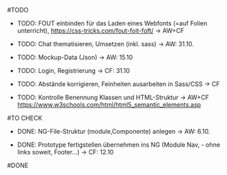 #TODO
- TODO: FOUT einbinden für das Laden eines Webfonts (=auf Folien unterricht), https://css-tricks.com/fout-foit-foft/
-> AW+CF

- TODO: Chat thematisieren, Umsetzen (inkl. sass)
-> AW: 31.10.

- TODO: Mockup-Data (Json)
-> AW: 15.10

- TODO: Login, Registrierung
-> CF: 31.10

- TODO: Abstände korrigieren, Feinheiten ausarbeiten in Sass/CSS
-> CF

- TODO: Kontrolle Benennung Klassen und HTML-Struktur
-> AW+CF
https://www.w3schools.com/html/html5_semantic_elements.asp


#TO CHECK
- DONE: NG-File-Struktur (module,Componente) anlegen
-> AW: 6.10.

- DONE: Prototype fertigstellen übernehmen ins NG (Module Nav, - ohne links soweit, Footer...)
-> CF: 12.10


#DONE

